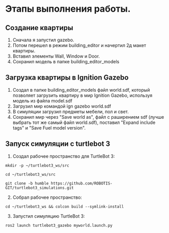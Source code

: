 # Этапы выполнения работы.

## Создание квартиры
1. Сначала я запустил gazebo.
2. Потом перешел в режим building_editor и начертил 2д макет квартиры.
3. Вставил элементы Wall, Window и Door.
4. Сохранил модель в папке building_editor_models

## Загрузка квартиры в Ignition Gazebo
1. Создал в папке building_editor_models файл world.sdf, который позволяет загрузить квартиру в мир Ignition Gazebo, используя модель из файла model.sdf
2. Загрузил мир командой 
ign gazebo world.sdf 
3. В симуляции загрузил предметы мебели, пол и свет.
4. Сохранил мир через "Save world as", файл с раширением sdf (лучше выбрать тот же самый файл world.sdf), поставил "Expand include tags" и "Save Fuel model version".

## Запуск симуляции с turtlebot 3
1. Создал рабочее пространство для TurtleBot 3:
<pre><code>mkdir -p ~/turtlebot3_ws/src</code></pre>
<pre><code>cd ~/turtlebot3_ws/src</code></pre>
<pre><code>git clone -b humble https://github.com/ROBOTIS-GIT/turtlebot3_simulations.git</code></pre>
2. Собрал рабочее пространство:
<pre><code>cd ~/turtlebot3_ws && colcon build --symlink-install</code></pre>
3. Запустил симуляцию TurtleBot 3:
<pre><code>ros2 launch turtlebot3_gazebo myworld.launch.py</code></pre>

